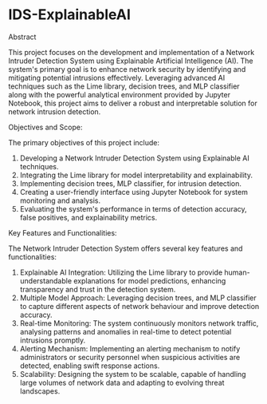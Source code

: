 # IDS-ExplainableAI


Abstract

This project focuses on the development and implementation of a Network Intruder Detection System using Explainable Artificial Intelligence (AI). The system's primary goal is to enhance network security by identifying and mitigating potential intrusions effectively. Leveraging advanced AI techniques such as the Lime library, decision trees, and MLP classifier along with the powerful analytical environment provided by Jupyter Notebook, this project aims to deliver a robust and interpretable solution for network intrusion detection.

Objectives and Scope:

The primary objectives of this project include:

1. Developing a Network Intruder Detection System using Explainable AI techniques.
2. Integrating the Lime library for model interpretability and explainability.
3. Implementing decision trees, MLP classifier, for intrusion detection.
4. Creating a user-friendly interface using Jupyter Notebook for system monitoring and analysis.
5. Evaluating the system's performance in terms of detection accuracy, false positives, and explainability metrics.


Key Features and Functionalities:

The Network Intruder Detection System offers several key features and functionalities:

1. Explainable AI Integration: Utilizing the Lime library to provide human-understandable explanations for model predictions, enhancing transparency and trust in the detection system.
2. Multiple Model Approach: Leveraging decision trees, and  MLP classifier to capture different aspects of network behaviour and improve detection accuracy.
3. Real-time Monitoring: The system continuously monitors network traffic, analysing patterns and anomalies in real-time to detect potential intrusions promptly.
4. Alerting Mechanism: Implementing an alerting mechanism to notify administrators or security personnel when suspicious activities are detected, enabling swift response actions.
5. Scalability: Designing the system to be scalable, capable of handling large volumes of network data and adapting to evolving threat landscapes.
